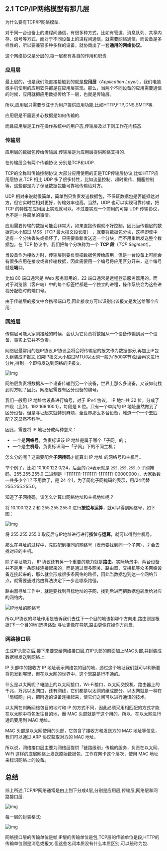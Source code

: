 ## 2.1 TCP/IP网络模型有那几层

为什么要有TCP/IP网络模型.

对于同一台设备上的进程间通信，有很多种方式，比如有管道、消息队列、共享内存、信号等方式，而对于不同设备上的进程间通信，就需要网络通信，而设备是多样性的，所以要兼容多种多样的设备，就协商出了一套**通用的网络协议**。 

这个网络协议是分层的,每一层都有各自的作用和职责.

### 应用层

最上层的，也是我们能直接接触到的就是**应用层**（*Application Layer*），我们电脑或手机使用的应用软件都是在应用层实现。那么，当两个不同设备的应用需要通信的时候，应用就把应用数据传给下一层，也就是传输层。 

所以,应用层只需要专注于为用户提供应用功能,比如HTTP,FTP,DNS,SMTP等.

应用层是不需要关心数据是如何传输的.

而且应用层是工作在操作系统中的用户态,传输层及以下则工作在内核态.

### 传输层

应用层的数据包传给传输层,传输层是为应用层提供网络支持的.

在传输层会有两个传输协议,分别是TCP和UDP.

TCP的全称叫传输控制协议,大部分应用使用的正是TCP传输层协议,比如HTTP应用层协议.TCP 相比 UDP 多了很多特性，比如流量控制、超时重传、拥塞控制等，这些都是为了保证数据包能可靠地传输给对方。 

UDP 相对来说就很简单，简单到只负责发送数据包，不保证数据包是否能抵达对方，但它实时性相对更好，传输效率也高。当然，UDP 也可以实现可靠传输，把 TCP 的特性在应用层上实现就可以，不过要实现一个商用的可靠 UDP 传输协议，也不是一件简单的事情。 

应用需要传输的数据可能会非常大，如果直接传输就不好控制，因此当传输层的数据包大小超过 MSS（TCP 最大报文段长度） ，就要将数据包分块，这样即使中途有一个分块丢失或损坏了，只需要重新发送这一个分块，而不用重新发送整个数据包。在 TCP 协议中，我们把每个分块称为一个 **TCP 段**（*TCP Segment*）。 

当设备作为接收方时，传输层则要负责把数据包传给应用，但是一台设备上可能会有很多应用在接收或者传输数据，因此需要用一个编号将应用区分开来，这个编号就是**端口**。 

比如 80 端口通常是 Web 服务器用的，22 端口通常是远程登录服务器用的。而对于浏览器（客户端）中的每个标签栏都是一个独立的进程，操作系统会为这些进程分配临时的端口号。 

由于传输层的报文中会携带端口号,因此接收方可以识别出该报文是发送给哪个应用.

### 网络层

传输层可能大家刚接触的时候，会认为它负责将数据从一个设备传输到另一个设备，事实上它并不负责。 

网络层最常用的是IP协议,IP协议会将会将传输层的报文作为数据部分,再加上IP包头组装成IP报文,如果IP报文大小超过MTU(以太网一般为1500字节)就会再次进行分片,得到一个即将发送到网络的IP报文.

![img](https://cdn.xiaolincoding.com/gh/xiaolincoder/ImageHost/%E8%AE%A1%E7%AE%97%E6%9C%BA%E7%BD%91%E7%BB%9C/%E9%94%AE%E5%85%A5%E7%BD%91%E5%9D%80%E8%BF%87%E7%A8%8B/12.jpg) 

网络层负责将数据从一个设备传输到另一个设备，世界上那么多设备，又该如何找到对方呢？因此，网络层需要有区分设备的编号。 

我们一般用 IP 地址给设备进行编号，对于 IPv4 协议， IP 地址共 32 位，分成了四段（比如，192.168.100.1），每段是 8 位。只有一个单纯的 IP 地址虽然做到了区分设备，但是寻址起来就特别麻烦，全世界那么多台设备，难道一个一个去匹配？这显然不科学。 

因此，需要将 IP 地址分成两种意义： 

- 一个是**网络号**，负责标识该 IP 地址是属于哪个「子网」的；
- 一个是**主机号**，负责标识同一「子网」下的不同主机；

怎么分的呢？这需要配合**子网掩码**才能算出 IP 地址 的网络号和主机号。 

举个例子，比如 10.100.122.0/24，后面的`/24`表示就是 `255.255.255.0` 子网掩码，255.255.255.0 二进制是「11111111-11111111-11111111-00000000」，大家数数一共多少个1？不用数了，是 24 个1，为了简化子网掩码的表示，用/24代替255.255.255.0。

知道了子网掩码，该怎么计算出网络地址和主机地址呢？

将 10.100.122.2 和 255.255.255.0 进行**按位与运算**，就可以得到网络号，如下图：

![img](https://cdn.xiaolincoding.com/gh/xiaolincoder/ImageHost/%E8%AE%A1%E7%AE%97%E6%9C%BA%E7%BD%91%E7%BB%9C/IP/16.jpg) 

将 255.255.255.0 取反后与IP地址进行进行**按位与运算**，就可以得到主机号。 

那么在寻址的过程中，先匹配到相同的网络号（表示要找到同一个子网），才会去找对应的主机。 

除了寻址能力， IP 协议还有另一个重要的能力就是**路由**。实际场景中，两台设备并不是用一条网线连接起来的，而是通过很多网关、路由器、交换机等众多网络设备连接起来的，那么就会形成很多条网络的路径，因此当数据包到达一个网络节点，就需要通过路由算法决定下一步走哪条路径。 

路由器寻址工作中，就是要找到目标地址的子网，找到后进而把数据包转发给对应的网络内。 

![IP地址的网络号](https://cdn.xiaolincoding.com/gh/xiaolincoder/ImageHost/%E8%AE%A1%E7%AE%97%E6%9C%BA%E7%BD%91%E7%BB%9C/IP/17.jpg) 

所以,IP协议的寻址作用是告诉我们去往下一个目的地该朝哪个方向走,路由则是根据[下一个目的地]选择路劲.寻址更像在导航,路由更像在操作方向盘.

### 网路接口层

生成IP头部之后,接下来要交给网络接口层,在IP头部的前面加上MAC头部,并封装成数据帧发送到网络上.

IP 头部中的接收方 IP 地址表示网络包的目的地，通过这个地址我们就可以判断要将包发到哪里，但在以太网的世界中，这个思路是行不通的。 

什么是以太网呢？电脑上的以太网接口，Wi-Fi接口，以太网交换机、路由器上的千兆，万兆以太网口，还有网线，它们都是以太网的组成部分。以太网就是一种在「局域网」内，把附近的设备连接起来，使它们之间可以进行通讯的技术。 

以太网在判断网络包目的地时和 IP 的方式不同，因此必须采用相匹配的方式才能在以太网中将包发往目的地，而 MAC 头部就是干这个用的，所以，在以太网进行通讯要用到 MAC 地址。 

MAC 头部是以太网使用的头部，它包含了接收方和发送方的 MAC 地址等信息，我们可以通过 ARP 协议获取对方的 MAC 地址。 

所以说，网络接口层主要为网络层提供「链路级别」传输的服务，负责在以太网、WiFi 这样的底层网络上发送原始数据包，工作在网卡这个层次，使用 MAC 地址来标识网络上的设备。 

## 总结

综上所述,TCP/IP网络通常是由上到下分成4层,分别是应用层,传输层,网络层和网路接口层.

![img](https://cdn.xiaolincoding.com/gh/xiaolincoder/ImageHost4@main/%E7%BD%91%E7%BB%9C/tcpip%E5%8F%82%E8%80%83%E6%A8%A1%E5%9E%8B.drawio.png) 

每一层的封装格式:

![img](https://cdn.xiaolincoding.com/gh/xiaolincoder/ImageHost3@main/%E6%93%8D%E4%BD%9C%E7%B3%BB%E7%BB%9F/%E6%B5%AE%E7%82%B9/%E5%B0%81%E8%A3%85.png) 

网络接口层的传输单位是帧,IP层的传输单位是包,TCP层的传输单位是段,HTTP的传输单位则是消息或报文.但这些名词本质没有什么本质区别,可以统称为包.


